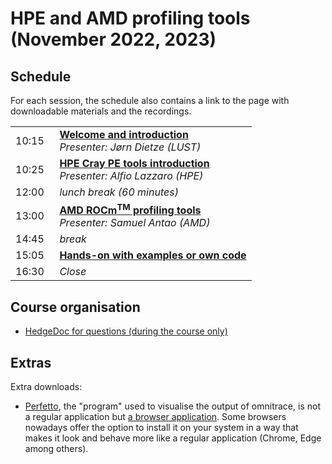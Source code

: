 # HPE and AMD profiling tools (November 2022, 2023)


## Schedule

For each session, the schedule also contains a link to the page with downloadable materials and
the recordings.

<table style="text-align: left;">
<tbody>
    <tr>
        <td>10:15&nbsp;&nbsp;</td>
        <td><b><A href="00_Introduction/">Welcome and introduction</a></b>
        <br><em>Presenter: Jørn Dietze (LUST)</em>
        </td>
    </tr>
    <tr>
        <td>10:25</td>
        <td><b><a href="01_HPE_Cray_PE_tools/">HPE Cray PE tools introduction</a></b>
        <br/><em>Presenter: Alfio Lazzaro (HPE)</em>
       </td>
    </tr>
    <tr>
        <td>12:00</td>
        <td><em>lunch break (60 minutes)</em>
        </td>
    </tr>
    <tr>
        <td>13:00</td>
        <td><b><a href="02_AMD_tools/">AMD ROCm<sup>TM</sup> profiling tools</a></b>
        <br/><em>Presenter: Samuel Antao (AMD)</em>
        </td>
    </tr>
    <tr>
        <td>14:45</td>
        <td><em>break</em>
        </td>
    </tr>
    <tr>
        <td>15:05</td>
        <td><b><A href="03_Exercises/">Hands-on with examples or own code</a></b>
        </td>
    </tr> 
    <tr>
        <td>16:30</td>
        <td><em>Close</em>
        </td>
    </tr>
</tbody>
</table>


## Course organisation

-   [HedgeDoc for questions (during the course only)](https://md.sigma2.no/lumi-hackathon-profiling-nov2023?both)

<!--
## Course materials

| Presentation | slides | recording |
|:--------------|:-------|:----------|
| [Introduction](00_Introduction.md) | / | / |
| [Preparing an Application for Hybrid Supercomputing](01_Preparing_an_Application_for_Hybrid_Supercomputing.md) | *[slides](01_Preparing_an_Application_for_Hybrid_Supercomputing.md)* | *[recording](01_Preparing_an_Application_for_Hybrid_Supercomputing.md)* |
| [Introduction to ROC-Profiler (rocprof)](02_Intro_rocprof.md) | [slides](https://462000265.lumidata.eu/profiling-20231122/files/02_intro_rocprof.pdf) | *[recording](02_Intro_rocprof.md)* | 
| [Introduction to OmniTrace](03_Intro_OmniTrace.md) | [slides](https://462000265.lumidata.eu/profiling-20231122/files/03_intro_omnitrace.pdf) | *[recording](03_Intro_OmniTrace.md)* |
| [Introduction to Omniperf](04_Intro_OmniPerf.md) | [slides](https://462000265.lumidata.eu/profiling-20231122/files/04_intro_omniperf_roofline.pdf) | *[recording](04_Intro_OmniPerf.md)* |
| [Exercises](05_Exercises.md) | / | / |
-->

## Extras

Extra downloads:

-   [Perfetto](https://perfetto.dev/), the "program" used to visualise the output of omnitrace, is not a regular application but 
    [a browser application](https://ui.perfetto.dev/). Some browsers nowadays offer the option to install it on your
    system in a way that makes it look and behave more like a regular application (Chrome, Edge among others).

<!--
Some of the exercises used in the course are based on exercises or other material available in various GitHub repositories:

-   [vcopy.cpp example from the Omniperf presentation](https://raw.githubusercontent.com/AMDResearch/omniperf/main/sample/vcopy.cpp)
-   [mini-nbody from the rocporf exercise](https://github.com/ROCm-Developer-Tools/HIP-Examples/tree/master/mini-nbody)
-->
